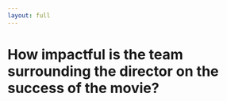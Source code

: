 ```yaml
---
layout: full
---
```


# How impactful is the team surrounding the director on the success of the movie?
